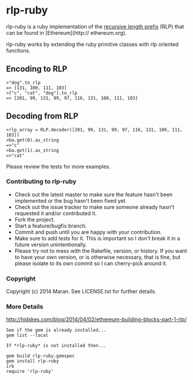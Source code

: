 # rlp-ruby

rlp-ruby is a ruby implementation of the [recursive length prefix](https://github.com/ethereum/wiki/wiki/%5BEnglish%5D-RLP) (RLP) that can be found in [Ethereum](http://
ethereum.org).

rlp-ruby works by extending the ruby primitve classes with rlp oriented functions.

## Encoding to RLP
```
>"dog".to_rlp
=> [131, 100, 111, 103]
>["c", "cat", "dog"].to_rlp
=> [201, 99, 131, 99, 97, 116, 131, 100, 111, 103]
```

## Decoding from RLP
```
>rlp_array = RLP.decoder([201, 99, 131, 99, 97, 116, 131, 100, 111, 103])
>ba.get(0).as_string
=>"c"
>ba.get(1).as_string
=>"cat"
```

Please review the tests for more examples.

### Contributing to rlp-ruby

* Check out the latest master to make sure the feature hasn't been implemented or the bug hasn't been fixed yet.
* Check out the issue tracker to make sure someone already hasn't requested it and/or contributed it.
* Fork the project.
* Start a feature/bugfix branch.
* Commit and push until you are happy with your contribution.
* Make sure to add tests for it. This is important so I don't break it in a future version unintentionally.
* Please try not to mess with the Rakefile, version, or history. If you want to have your own version, or is otherwise necessary, that is fine, but please isolate to its own commit so I can cherry-pick around it.

### Copyright

Copyright (c) 2014 Maran. See LICENSE.txt for
further details.

### More Details

http://hidskes.com/blog/2014/04/02/ethereum-building-blocks-part-1-rlp/



```
See if the gem is already installed...
gem list --local

If *rlp-ruby* is not installed then...

gem build rlp-ruby.gemspec
gem install rlp-ruby
irb
require 'rlp-ruby'
```
